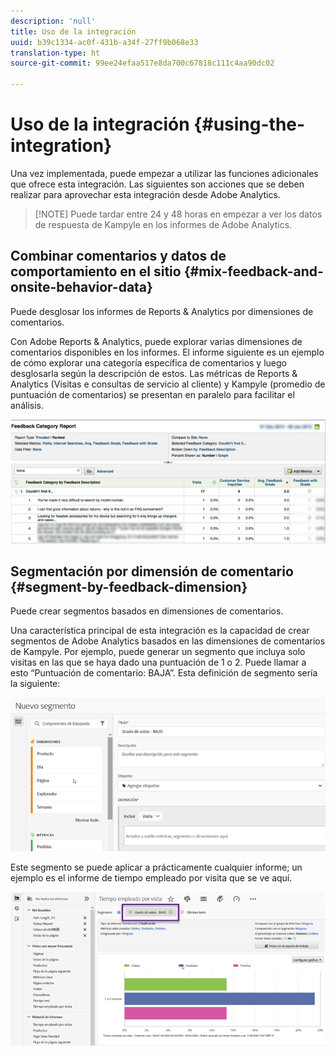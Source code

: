 ```yaml
---
description: 'null'
title: Uso de la integración
uuid: b39c1334-ac0f-431b-a34f-27ff9b068e33
translation-type: ht
source-git-commit: 99ee24efaa517e8da700c67818c111c4aa90dc02

---
```



# Uso de la integración {#using-the-integration}

Una vez implementada, puede empezar a utilizar las funciones adicionales que ofrece esta integración. Las siguientes son acciones que se deben realizar para aprovechar esta integración desde Adobe Analytics.

> [!NOTE] Puede tardar entre 24 y 48 horas en empezar a ver los datos de respuesta de Kampyle en los informes de Adobe Analytics.

## Combinar comentarios y datos de comportamiento en el sitio {#mix-feedback-and-onsite-behavior-data}

Puede desglosar los informes de Reports &amp; Analytics por dimensiones de comentarios.

Con Adobe Reports &amp; Analytics, puede explorar varias dimensiones de comentarios disponibles en los informes. El informe siguiente es un ejemplo de cómo explorar una categoría específica de comentarios y luego desglosarla según la descripción de estos. Las métricas de Reports &amp; Analytics (Visitas e consultas de servicio al cliente) y Kampyle (promedio de puntuación de comentarios) se presentan en paralelo para facilitar el análisis.

![](assets/feedback_category_report.png)

## Segmentación por dimensión de comentario {#segment-by-feedback-dimension}

Puede crear segmentos basados en dimensiones de comentarios.

Una característica principal de esta integración es la capacidad de crear segmentos de Adobe Analytics basados en las dimensiones de comentarios de Kampyle. Por ejemplo, puede generar un segmento que incluya solo visitas en las que se haya dado una puntuación de 1 o 2. Puede llamar a esto “Puntuación de comentario: BAJA”. Esta definición de segmento sería la siguiente:

![](assets/segment_feedback.png)

Este segmento se puede aplicar a prácticamente cualquier informe; un ejemplo es el informe de tiempo empleado por visita que se ve aquí.

![](assets/time_spent_per_visit.png)
